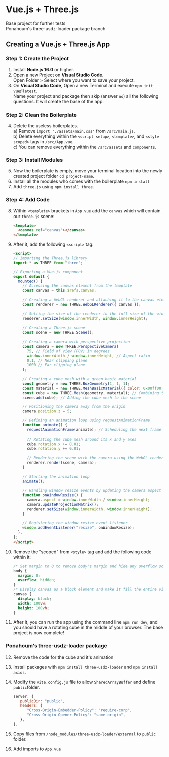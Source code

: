 # Vue.js + Three.js
Base project for further tests  
Ponahoum's three-usdz-loader package branch
## Creating a Vue.js + Three.js App

### Step 1: Create the Project
1. Install **Node.js 16.0** or higher.
2. Open a new Project on **Visual Studio Code**.  
Open Folder > Select where you want to save your project.
3. On **Visual Studio Code**, Open a new Terminal and execute `npm init vue@latest`.  
Name your project and package then skip (answer `no`) all the following questions. It will create the base of the app.

### Step 2: Clean the Boilerplate
4. Delete the useless boilerplates.  
a) Remove `import './assets/main.css'` from `/src/main.js`.  
b) Delete everything within the `<script setup>`, `<template>`, and `<style scoped>` tags in `/src/App.vue`.  
c) You can remove everything within the `/src/assets` and `components`.

### Step 3: Install Modules
5. Now the boilerplate is empty, move your terminal location into the newly created project folder `cd project-name`.  
6. Install all the modules who comes with the boilerplate `npm install`
7. Add `three.js` using `npm install three`.

### Step 4: Add Code
8. Within `<template>` brackets in `App.vue` add the `canvas` which will contain our `three.js` scene:

   ```html
   <template>
     <canvas ref="canvas"></canvas>
   </template>
   ```

9. After it, add the following `<script>` tag:

   ```html
   <script>
   // Importing the Three.js library
   import * as THREE from "three";
   
   // Exporting a Vue.js component
   export default {
     mounted() {
       // Accessing the canvas element from the template
       const canvas = this.$refs.canvas;
       
       // Creating a WebGL renderer and attaching it to the canvas element
       const renderer = new THREE.WebGLRenderer({ canvas });
       
       // Setting the size of the renderer to the full size of the window
       renderer.setSize(window.innerWidth, window.innerHeight);

       // Creating a Three.js scene
       const scene = new THREE.Scene();
       
       // Creating a camera with perspective projection
       const camera = new THREE.PerspectiveCamera(
         75, // Field of view (FOV) in degrees
         window.innerWidth / window.innerHeight, // Aspect ratio
         0.1, // Near clipping plane
         1000 // Far clipping plane
       );
       
       // Creating a cube mesh with a green basic material
       const geometry = new THREE.BoxGeometry(1, 1, 1);
       const material = new THREE.MeshBasicMaterial({ color: 0x00ff00 }); // Green color
       const cube = new THREE.Mesh(geometry, material); // Combining the geometry and material into a mesh
       scene.add(cube); // Adding the cube mesh to the scene

       // Positioning the camera away from the origin
       camera.position.z = 5;

       // Defining an animation loop using requestAnimationFrame
       function animate() {
         requestAnimationFrame(animate); // Scheduling the next frame to be rendered
         
         // Rotating the cube mesh around its x and y axes
         cube.rotation.x += 0.01;
         cube.rotation.y += 0.01;
         
         // Rendering the scene with the camera using the WebGL renderer
         renderer.render(scene, camera);
       }
       
       // Starting the animation loop
       animate();
       
       // Handling window resize events by updating the camera aspect ratio and renderer size
       function onWindowResize() {
         camera.aspect = window.innerWidth / window.innerHeight;
         camera.updateProjectionMatrix();
         renderer.setSize(window.innerWidth, window.innerHeight);
       }
       
       // Registering the window resize event listener
       window.addEventListener("resize", onWindowResize);
     },
   };
   </script>
   ```

10. Remove the "scoped" from `<style>` tag and add the following code within it:

    ```css
    /* Set margin to 0 to remove body's margin and hide any overflow scrollbars */
    body {
      margin: 0;
      overflow: hidden;
    }
    /* Display canvas as a block element and make it fill the entire viewport */
    canvas {
      display: block;
      width: 100vw;
      height: 100vh;
    }
    ```

11. After it, you can run the app using the command line `npm run dev`, and you should have a rotating cube in the middle of your browser. The base project is now complete!

### Ponahoum's three-usdz-loader package
12. Remove the code for the cube and it's animation
13. Install packages with `npm install three-usdz-loader` and `npm install axios`.
14. Modify the `vite.config.js` file to allow `SharedArrayBuffer` and define `public`folder.
      ```js
      server: {
         publicDir: "public",
         headers: {
            "Cross-Origin-Embedder-Policy": "require-corp",
            "Cross-Origin-Opener-Policy": "same-origin",
         },
      },
      ```
15. Copy files from `/node_modules/three-usdz-loader/external` to `public` folder.

16. Add imports to `App.vue` <script>:  
         ```js
         import { USDZLoader } from "three-usdz-loader";
         import axios from "axios";
         ```  
17. Add the `.usdz` file into the `public` directory.
18. To use the package we need to create a new instance of `USDZLoader` and call the function `loadFile()` on it.  
   a) `loadFile()` is an asynchronous function and neet to be call into a `async` function.  
   b) `loadFile()` takes a File as first argument.  
  
      - Within App.vue, add `data()` to the `export default`, it will hold the data we will fetch with Axios API.

         ```js
         data() {
           return {
             modelData: null,
             loading: true,
           };
         },
         ```
   
      - Call the async function `loadUSDZ()` passing the axios' fetched file as argument

         ```js
         const loader = new USDZLoader();
         const group = new THREE.Group();
         scene.add(group);
         async function loadUSDZ(modelData, group) {
           const file = new File([modelData], "model.usdz", {
             type: "model/vnd.usdz+zip",
           });
           return await loader.loadFile(file, group);
         }
         ```

      - Use `Axios` to fetch the binary file given the path of our .usdz file.

         ```js
         axios
           .get("/livingroom.usdz", {
             responseType: "arraybuffer",
           })
           .then((response) => {
             this.modelData = response.data;
             this.loading = false;
             // do something with the model data here
             loadUSDZ(this.modelData, group);
           });
         ```



### Conclusion:
IT WORKS !  
... code is throwing a bunch or warnings and errors but... "MEH!" at lease the .usdz is loaded into the `three.js` scene and the web app do not crash.
